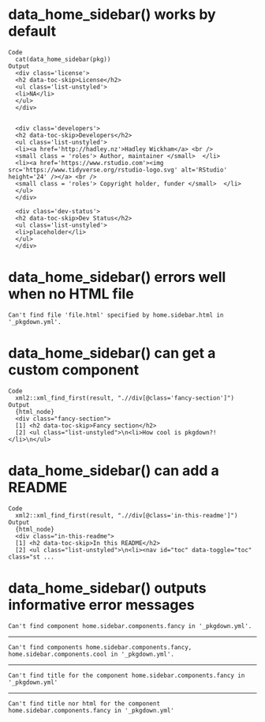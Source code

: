 # data_home_sidebar() works by default

    Code
      cat(data_home_sidebar(pkg))
    Output
      <div class='license'>
      <h2 data-toc-skip>License</h2>
      <ul class='list-unstyled'>
      <li>NA</li>
      </ul>
      </div>
      
      
      <div class='developers'>
      <h2 data-toc-skip>Developers</h2>
      <ul class='list-unstyled'>
      <li><a href='http://hadley.nz'>Hadley Wickham</a> <br />
      <small class = 'roles'> Author, maintainer </small>  </li>
      <li><a href='https://www.rstudio.com'><img src='https://www.tidyverse.org/rstudio-logo.svg' alt='RStudio' height='24' /></a> <br />
      <small class = 'roles'> Copyright holder, funder </small>  </li>
      </ul>
      </div>
      
      <div class='dev-status'>
      <h2 data-toc-skip>Dev Status</h2>
      <ul class='list-unstyled'>
      <li>placeholder</li>
      </ul>
      </div>

# data_home_sidebar() errors well when no HTML file

    Can't find file 'file.html' specified by home.sidebar.html in '_pkgdown.yml'.

# data_home_sidebar() can get a custom component

    Code
      xml2::xml_find_first(result, ".//div[@class='fancy-section']")
    Output
      {html_node}
      <div class="fancy-section">
      [1] <h2 data-toc-skip>Fancy section</h2>
      [2] <ul class="list-unstyled">\n<li>How cool is pkgdown?!</li>\n</ul>

# data_home_sidebar() can add a README

    Code
      xml2::xml_find_first(result, ".//div[@class='in-this-readme']")
    Output
      {html_node}
      <div class="in-this-readme">
      [1] <h2 data-toc-skip>In this README</h2>
      [2] <ul class="list-unstyled">\n<li><nav id="toc" data-toggle="toc" class="st ...

# data_home_sidebar() outputs informative error messages

    Can't find component home.sidebar.components.fancy in '_pkgdown.yml'.

---

    Can't find components home.sidebar.components.fancy, home.sidebar.components.cool in '_pkgdown.yml'.

---

    Can't find title for the component home.sidebar.components.fancy in '_pkgdown.yml'

---

    Can't find title nor html for the component home.sidebar.components.fancy in '_pkgdown.yml'

